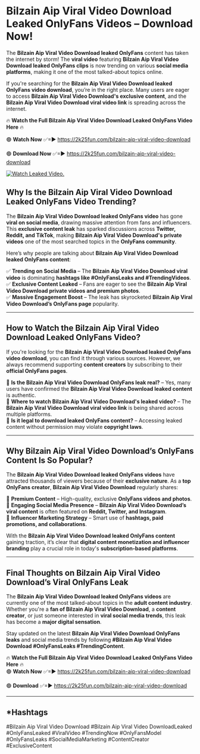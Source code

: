 # Bilzain Aip Viral Video Download Leaked OnlyFans Videos – Download Now!

The **Bilzain Aip Viral Video Download leaked OnlyFans** content has taken the internet by storm! The **viral video** featuring **Bilzain Aip Viral Video Download leaked OnlyFans clips** is now trending on various **social media platforms**, making it one of the most talked-about topics online.  

If you're searching for the **Bilzain Aip Viral Video Download leaked OnlyFans video download**, you’re in the right place. Many users are eager to access **Bilzain Aip Viral Video Download's exclusive content**, and the **Bilzain Aip Viral Video Download viral video link** is spreading across the internet.  

🔥 **Watch the Full Bilzain Aip Viral Video Download Leaked OnlyFans Video Here** 🔥  

🟢 **Watch Now** ✅=► https://2k25fun.com/bilzain-aip-viral-video-download

🟢 **Download Now** ✅=► https://2k25fun.com/bilzain-aip-viral-video-download

[![Watch Leaked Video.](https://miro.medium.com/v2/resize:fit:828/format:webp/1*cilzJN44JGOrTw9NJCrNHA.gif "Watch Leaked Video")](https://2k25fun.com/bilzain-aip-viral-video-download)

## **Why Is the Bilzain Aip Viral Video Download Leaked OnlyFans Video Trending?**  

The **Bilzain Aip Viral Video Download leaked OnlyFans video** has gone **viral on social media**, drawing massive attention from fans and influencers. This **exclusive content leak** has sparked discussions across **Twitter, Reddit, and TikTok**, making **Bilzain Aip Viral Video Download's private videos** one of the most searched topics in the **OnlyFans community**.  

Here’s why people are talking about **Bilzain Aip Viral Video Download leaked OnlyFans content**:  

✅ **Trending on Social Media** – The **Bilzain Aip Viral Video Download viral video** is dominating **hashtags like #OnlyFansLeaks and #TrendingVideos**.  
✅ **Exclusive Content Leaked** – Fans are eager to see the **Bilzain Aip Viral Video Download private videos and premium photos**.  
✅ **Massive Engagement Boost** – The leak has skyrocketed **Bilzain Aip Viral Video Download’s OnlyFans page** popularity.  

---

## **How to Watch the Bilzain Aip Viral Video Download Leaked OnlyFans Video?**  

If you're looking for the **Bilzain Aip Viral Video Download leaked OnlyFans video download**, you can find it through various sources. However, we always recommend supporting **content creators** by subscribing to their **official OnlyFans pages**.  

🔹 **Is the Bilzain Aip Viral Video Download OnlyFans leak real?** – Yes, many users have confirmed the **Bilzain Aip Viral Video Download leaked content** is authentic.  
🔹 **Where to watch Bilzain Aip Viral Video Download's leaked video?** – The **Bilzain Aip Viral Video Download viral video link** is being shared across multiple platforms.  
🔹 **Is it legal to download leaked OnlyFans content?** – Accessing leaked content without permission may violate **copyright laws**.  

---

## **Why Bilzain Aip Viral Video Download’s OnlyFans Content Is So Popular?**  

The **Bilzain Aip Viral Video Download leaked OnlyFans videos** have attracted thousands of viewers because of their **exclusive nature**. As a **top OnlyFans creator**, **Bilzain Aip Viral Video Download** regularly shares:  

📌 **Premium Content** – High-quality, exclusive **OnlyFans videos and photos**.  
📌 **Engaging Social Media Presence** – **Bilzain Aip Viral Video Download’s viral content** is often featured on **Reddit, Twitter, and Instagram**.  
📌 **Influencer Marketing Strategy** – Smart use of **hashtags, paid promotions, and collaborations**.  

With the **Bilzain Aip Viral Video Download leaked OnlyFans content** gaining traction, it’s clear that **digital content monetization and influencer branding** play a crucial role in today's **subscription-based platforms**.  

---

## **Final Thoughts on Bilzain Aip Viral Video Download’s Viral OnlyFans Leak**  

The **Bilzain Aip Viral Video Download leaked OnlyFans videos** are currently one of the most talked-about topics in the **adult content industry**. Whether you're a **fan of Bilzain Aip Viral Video Download**, a **content creator**, or just someone interested in **viral social media trends**, this leak has become a **major digital sensation**.  

Stay updated on the latest **Bilzain Aip Viral Video Download OnlyFans leaks** and social media trends by following **#Bilzain Aip Viral Video Download #OnlyFansLeaks #TrendingContent**.  

🔥 **Watch the Full Bilzain Aip Viral Video Download Leaked OnlyFans Video Here** 🔥  
🟢 **Watch Now** ✅=► https://2k25fun.com/bilzain-aip-viral-video-download

🟢 **Download** ✅=► https://2k25fun.com/bilzain-aip-viral-video-download

---

## *Hashtags
#Bilzain Aip Viral Video Download #Bilzain Aip Viral Video DownloadLeaked #OnlyFansLeaked #ViralVideo #TrendingNow #OnlyFansModel #OnlyFansLeaks #SocialMediaMarketing #ContentCreator #ExclusiveContent  